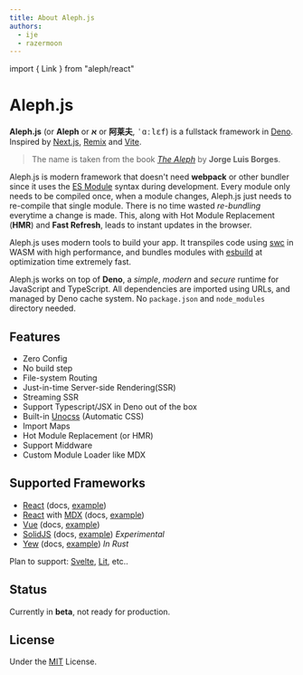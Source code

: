 ```yaml
---
title: About Aleph.js
authors:
  - ije
  - razermoon
---
```


import { Link } from "aleph/react"

# Aleph.js

**Aleph.js** (or **Aleph** or **א** or **阿莱夫**, <samp>ˈɑːlɛf</samp>) is a
fullstack framework in [Deno]. Inspired by [Next.js], [Remix] and [Vite].

> The name is taken from the book [_The Aleph_] by **Jorge Luis Borges**.

Aleph.js is modern framework that doesn't need **webpack** or other bundler
since it uses the [ES Module] syntax during development. Every module only needs
to be compiled once, when a module changes, Aleph.js just needs to re-compile
that single module. There is no time wasted _re-bundling_ everytime a change is
made. This, along with Hot Module Replacement (**HMR**) and **Fast Refresh**,
leads to instant updates in the browser.

Aleph.js uses modern tools to build your app. It transpiles code using [swc] in
WASM with high performance, and bundles modules with [esbuild] at optimization
time extremely fast.

Aleph.js works on top of **Deno**, a _simple_, _modern_ and _secure_ runtime for
JavaScript and TypeScript. All dependencies are imported using URLs, and managed
by Deno cache system. No `package.json` and `node_modules` directory needed.

## Features

- Zero Config
- No build step
- File-system Routing
- Just-in-time Server-side Rendering(SSR)
- Streaming SSR
- Support Typescript/JSX in Deno out of the box
- Built-in [Unocss] (Automatic CSS)
- Import Maps
- Hot Module Replacement (or HMR)
- Support Middware
- Custom Module Loader like MDX

## Supported Frameworks

- [React](https://reactjs.org) (<Link to="/docs/framework/react">docs</Link>, [example](https://github.com/alephjs/aleph.js/tree/main/examples/react-app))
- [React](https://reactjs.org) with [MDX](https://mdxjs.com) (<Link to="/docs/framework/react-mdx">docs</Link>, [example](https://github.com/alephjs/aleph.js/tree/main/examples/react-mdx-app))
- [Vue](https://vuejs.org) (<Link to="/docs/framework/vue">docs</Link>, [example](https://github.com/alephjs/aleph.js/tree/main/examples/vue-app))
- [SolidJS](https://www.solidjs.com/) (<Link to="/docs/framework/solid">docs</Link>, [example](https://github.com/alephjs/aleph.js/tree/main/examples/solid-app))
  _Experimental_
- [Yew](https://yew.rs) (<Link to="/docs/framework/yew">docs</Link>, [example](https://github.com/alephjs/aleph.js/tree/main/examples/yew-app)) _In Rust_

Plan to support: [Svelte](https://svelte.dev/), [Lit](https://lit.dev/), etc..

## Status

Currently in **beta**, not ready for production.

## License

Under the [MIT] License.

[_The Aleph_]: http://phinnweb.org/links/literature/borges/aleph.html
[ES Module]: https://developer.mozilla.org/en-US/docs/Web/JavaScript/Guide/Modules
[deno]: https://deno.land
[Unocss]: https://github.com/unocss/unocss
[next.js]: https://nextjs.org
[Remix]: https://remix.run
[Vite]: https://vitejs.dev
[swc]: https://swc.rs
[esbuild]: https://github.com/evanw/esbuild
[MIT]: https://opensource.org/licenses/MIT
